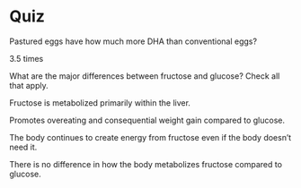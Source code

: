 # Quiz

Pastured eggs have how much more DHA than conventional eggs?

3.5 times



What are the major differences between fructose and glucose? Check all that apply.

Fructose is metabolized primarily within the liver.

Promotes overeating and consequential weight gain compared to glucose.

The body continues to create energy from fructose even if the body doesn’t need it.

There is no difference in how the body metabolizes fructose compared to glucose.





